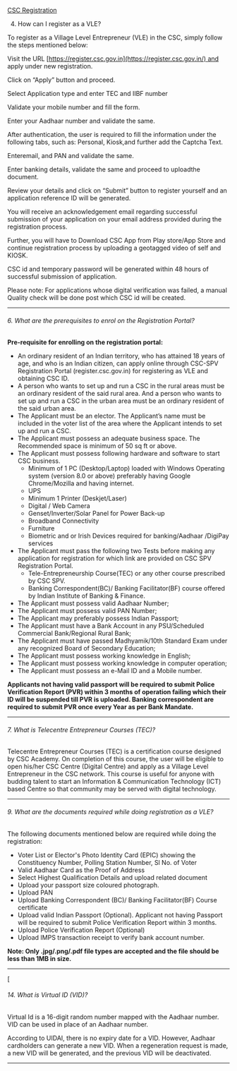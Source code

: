 

[CSC Registration](https://cscregister.csccloud.in/web/register/faq)


4. How can I register as a VLE?

To register as a Village Level Entrepreneur (VLE) in the CSC, simply follow the steps mentioned below: 

Visit the URL [https://register.csc.gov.in](https://register.csc.gov.in/) and apply under new registration. 

Click on “Apply” button and proceed. 

Select Application type and enter TEC and IIBF number 

Validate your mobile number and fill the form. 

Enter your Aadhaar number and validate the same. 

After authentication, the user is required to fill the information under the following tabs, such as: Personal, Kiosk,and further add the Captcha Text. 

Enteremail, and PAN and validate the same. 

Enter banking details, validate the same and proceed to uploadthe document. 

Review your details and click on “Submit” button to register yourself and an application reference ID will be generated. 

You will receive an acknowledgement email regarding successful submission of your application on your email address provided during the registration process. 

Further, you will have to Download CSC App from Play store/App Store and continue registration process by uploading a geotagged video of self and KIOSK. 

CSC id and temporary password will be generated within 48 hours of successful submission of application. 

Please note: For applications whose digital verification was failed, a manual Quality check will be done post which CSC id will be created.

---



###### 6. What are the prerequisites to enrol on the Registration Portal?

**Pre-requisite for enrolling on the registration portal:**

- An ordinary resident of an Indian territory, who has attained 18 years of age, and who is an Indian citizen, can apply online through CSC-SPV Registration Portal (register.csc.gov.in) for registering as VLE and obtaining CSC ID.
- A person who wants to set up and run a CSC in the rural areas must be an ordinary resident of the said rural area. And a person who wants to set up and run a CSC in the urban area must be an ordinary resident of the said urban area.
- The Applicant must be an elector. The Applicant’s name must be included in the voter list of the area where the Applicant intends to set up and run a CSC.
- The Applicant must possess an adequate business space. The Recommended space is minimum of 50 sq ft or above.
- The Applicant must possess following hardware and software to start CSC business.
    - Minimum of 1 PC (Desktop/Laptop) loaded with Windows Operating system (version 8.0 or above) preferably having Google Chrome/Mozilla and having internet.
    - UPS
    - Minimum 1 Printer (Deskjet/Laser)
    - Digital / Web Camera
    - Genset/Inverter/Solar Panel for Power Back-up
    - Broadband Connectivity
    - Furniture
    - Biometric and or Irish Devices required for banking/Aadhaar /DigiPay services
- The Applicant must pass the following two Tests before making any application for registration for which link are provided on CSC SPV Registration Portal.
    - Tele-Entrepreneurship Course(TEC) or any other course prescribed by CSC SPV.
    - Banking Correspondent(BC)/ Banking Facilitator(BF) course offered by Indian Institute of Banking & Finance.
- The Applicant must possess valid Aadhaar Number;
- The Applicant must possess valid PAN Number;
- The Applicant may preferably possess Indian Passport;
- The Applicant must have a Bank Account in any PSU/Scheduled Commercial Bank/Regional Rural Bank;
- The Applicant must have passed Madhyamik/10th Standard Exam under any recognized Board of Secondary Education;
- The Applicant must possess working knowledge in English;
- The Applicant must possess working knowledge in computer operation;
- The Applicant must possess an e-Mail ID and a Mobile number.

**Applicants not having valid passport will be required to submit Police Verification Report (PVR) within 3 months of operation failing which their ID will be suspended till PVR is uploaded. Banking correspondent are required to submit PVR once every Year as per Bank Mandate.**

---

###### 7. What is Telecentre Entrepreneur Courses (TEC)?

Telecentre Entrepreneur Courses (TEC) is a certification course designed by CSC Academy. On completion of this course, the user will be eligible to open his/her CSC Centre (Digital Centre) and apply as a Village Level Entrepreneur in the CSC network. This course is useful for anyone with budding talent to start an Information & Communication Technology (ICT) based Centre so that community may be served with digital technology.

---

###### 9. What are the documents required while doing registration as a VLE?

The following documents mentioned below are required while doing the registration:

- Voter List or Elector's Photo Identity Card (EPIC) showing the Constituency Number, Polling Station Number, Sl No. of Voter
- Valid Aadhaar Card as the Proof of Address
- Select Highest Qualification Details and upload related document
- Upload your passport size coloured photograph.
- Upload PAN
- Upload Banking Correspondent (BC)/ Banking Facilitator(BF) Course certificate
- Upload valid Indian Passport (Optional). Applicant not having Passport will be required to submit Police Verification Report within 3 months.
- Upload Police Verification Report (Optional)
- Upload IMPS transaction receipt to verify bank account number.

**Note: Only .jpg/.png/.pdf file types are accepted and the file should be less than 1MB in size.**

---

[

###### 14. What is Virtual ID (VID)?

Virtual Id is a 16-digit random number mapped with the Aadhaar number. VID can be used in place of an Aadhaar number.

According to UIDAI, there is no expiry date for a VID. However, Aadhaar cardholders can generate a new VID. When a regeneration request is made, a new VID will be generated, and the previous VID will be deactivated.

---

